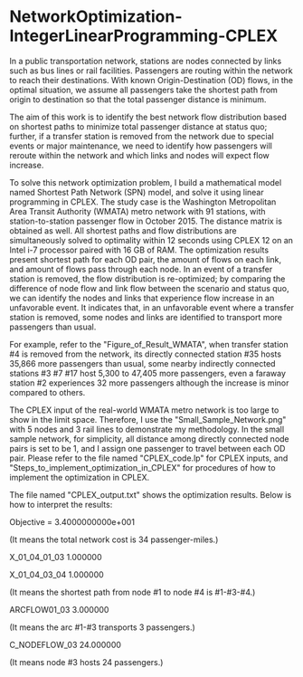 # NetworkOptimization-IntegerLinearProgramming-CPLEX

In a public transportation network, stations are nodes connected by links such as bus lines or rail facilities. Passengers are routing within the network to reach their destinations. With known Origin-Destination (OD) flows, in the optimal situation, we assume all passengers take the shortest path from origin to destination so that the total passenger distance is minimum. 

The aim of this work is to identify the best network flow distribution based on shortest paths to minimize total passenger distance at status quo; further, if a transfer station is removed from the network due to special events or major maintenance, we need to identify how passengers will reroute within the network and which links and nodes will expect flow increase. 

To solve this network optimization problem, I build a mathematical model named Shortest Path Network (SPN) model, and solve it using linear programming in CPLEX. The study case is the Washington Metropolitan Area Transit Authority (WMATA) metro network with 91 stations, with station-to-station passenger flow in October 2015. The distance matrix is obtained as well. All shortest paths and flow distributions are simultaneously solved to optimality within 12 seconds using CPLEX 12 on an Intel i-7 processor paired with 16 GB of RAM. The optimization results present shortest path for each OD pair, the amount of flows on each link, and amount of flows pass through each node. In an event of a transfer station is removed, the flow distribution is re-optimized; by comparing the difference of node flow and link flow between the scenario and status quo, we can identify the nodes and links that experience flow increase in an unfavorable event. It indicates that, in an unfavorable event where a transfer station is removed, some nodes and links are identified to transport more passengers than usual.

For example, refer to the "Figure_of_Result_WMATA", when transfer station #4 is removed from the network, its directly connected station #35 hosts 35,866 more passengers than usual, some nearby indirectly connected stations #3 #7 #17 host 5,300 to 47,405 more passengers, even a faraway station #2 experiences 32 more passengers although the increase is minor compared to others.

The CPLEX input of the real-world WMATA metro network is too large to show in the limit space. Therefore, I use the "Small_Sample_Network.png" with 5 nodes and 3 rail lines to demonstrate my methodology. In the small sample network, for simplicity, all distance among directly connected node pairs is set to be 1, and I assign one passenger to travel between each OD pair. Please refer to the file named "CPLEX_code.lp" for CPLEX inputs, and "Steps_to_implement_optimization_in_CPLEX" for procedures of how to implement the optimization in CPLEX.

The file named "CPLEX_output.txt" shows the optimization results. Below is how to interpret the results:

Objective = 3.4000000000e+001

(It means the total network cost is 34 passenger-miles.)


X_01_04_01_03                 1.000000

X_01_04_03_04                 1.000000

(It means the shortest path from node #1 to node #4 is #1-#3-#4.)


ARCFLOW01_03                  3.000000

(It means the arc #1-#3 transports 3 passengers.)


C_NODEFLOW_03                24.000000

(It means node #3 hosts 24 passengers.)





